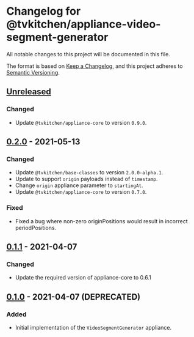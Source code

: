 # Changelog for @tvkitchen/appliance-video-segment-generator

All notable changes to this project will be documented in this file.

The format is based on [Keep a Changelog](https://keepachangelog.com/en/1.0.0/),
and this project adheres to [Semantic Versioning](https://semver.org/spec/v2.0.0.html).

## [Unreleased]
### Changed
- Update `@tvkitchen/appliance-core` to version `0.9.0`.

## [0.2.0] - 2021-05-13
### Changed
- Update `@tvkitchen/base-classes` to version `2.0.0-alpha.1`.
- Update to support `origin` payloads instead of `timestamp`.
- Change `origin` appliance parameter to `startingAt`.
- Update `@tvkitchen/appliance-core` to version `0.7.0`.

### Fixed
- Fixed a bug where non-zero originPositions would result in incorrect periodPositions.

## [0.1.1] - 2021-04-07
### Changed
- Update the required version of appliance-core to 0.6.1

## [0.1.0] - 2021-04-07 (DEPRECATED)
### Added
- Initial implementation of the `VideoSegmentGenerator` appliance.

[Unreleased]: https://github.com/tvkitchen/appliances/compare/@tvkitchen/appliance-video-segment-generator@0.2.0...HEAD
[0.2.0]: https://github.com/tvkitchen/appliances/releases/tag/@tvkitchen/appliance-video-segment-generator@0.2.0
[0.1.1]: https://github.com/tvkitchen/appliances/releases/tag/@tvkitchen/appliance-video-segment-generator@0.1.1
[0.1.0]: https://github.com/tvkitchen/appliances/releases/tag/@tvkitchen/appliance-video-segment-generator@0.1.0
